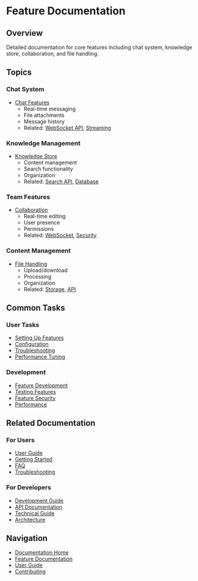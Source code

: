 # Feature Documentation

## Overview
Detailed documentation for core features including chat system, knowledge store, collaboration, and file handling.

## Topics
### Chat System
- [Chat Features](chat.md)
  * Real-time messaging
  * File attachments
  * Message history
  * Related: [WebSocket API](../api/websocket.md), [Streaming](../technical/streaming.md)

### Knowledge Management
- [Knowledge Store](knowledgestore.md)
  * Content management
  * Search functionality
  * Organization
  * Related: [Search API](../api/search.md), [Database](../technical/database.md)

### Team Features
- [Collaboration](collaboration.md)
  * Real-time editing
  * User presence
  * Permissions
  * Related: [WebSocket](../technical/websocket.md), [Security](../development/security.md)

### Content Management
- [File Handling](file-handling.md)
  * Upload/download
  * Processing
  * Organization
  * Related: [Storage](../technical/storage.md), [API](../api/files.md)

## Common Tasks
### User Tasks
- [Setting Up Features](../guides/feature-setup.md)
- [Configuration](../guides/configuration.md)
- [Troubleshooting](../guides/troubleshooting.md)
- [Performance Tuning](../development/performance.md)

### Development
- [Feature Development](../development/features.md)
- [Testing Features](../development/feature-testing.md)
- [Feature Security](../development/feature-security.md)
- [Performance](../development/feature-performance.md)

## Related Documentation
### For Users
- [User Guide](../guides/user.md)
- [Getting Started](../guides/getting-started.md)
- [FAQ](../guides/faq.md)
- [Troubleshooting](../guides/troubleshooting.md)

### For Developers
- [Development Guide](../guides/developer.md)
- [API Documentation](../api/README.md)
- [Technical Guide](../technical/README.md)
- [Architecture](../architecture/README.md)

## Navigation
- [Documentation Home](../index.md)
- [Feature Documentation](README.md)
- [User Guide](../guides/user.md)
- [Contributing](../CONTRIBUTING.md)
